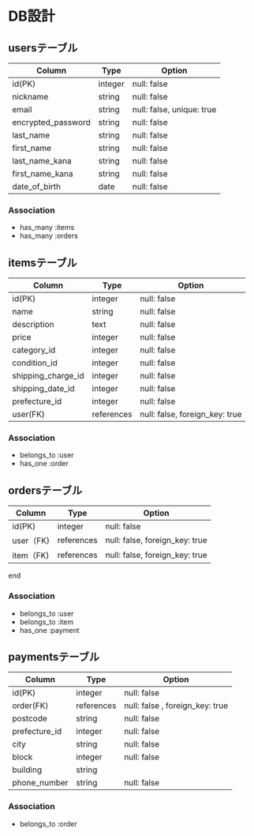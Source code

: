 # DB設計
## usersテーブル
| Column | Type | Option |
|-|-|-|
| id(PK) | integer | null: false |
| nickname | string | null: false |
| email | string | null: false, unique: true |
| encrypted_password | string | null: false |
| last_name | string | null: false |
| first_name | string | null: false |
| last_name_kana | string | null: false |
| first_name_kana | string | null: false |
| date_of_birth | date | null: false |


### Association
- has_many :items
- has_many :orders

## itemsテーブル
| Column | Type | Option |
|-|-|-|
| id(PK) | integer | null: false |
| name | string | null: false |
| description | text | null: false |
| price | integer | null: false |
| category_id | integer | null: false |
| condition_id | integer | null: false |
| shipping_charge_id | integer | null: false |
| shipping_date_id | integer | null: false |
| prefecture_id | integer | null: false |
| user(FK) | references | null: false, foreign_key: true |

### Association
- belongs_to :user
- has_one :order

## ordersテーブル
| Column | Type | Option |
|-|-|-|
| id(PK) | integer | null: false |
| user（FK) | references | null: false, foreign_key: true |
| item（FK) | references | null: false, foreign_key: true |

end
### Association
- belongs_to :user
- belongs_to :item
- has_one :payment


## paymentsテーブル
| Column | Type | Option |
|-|-|-|
| id(PK) | integer | null: false |
| order(FK) | references | null: false , foreign_key: true|
| postcode | string | null: false |
| prefecture_id | integer | null: false |
| city | string | null: false |
| block | integer | null: false |
| building | string |  |
| phone_number | string | null: false |

### Association
- belongs_to :order